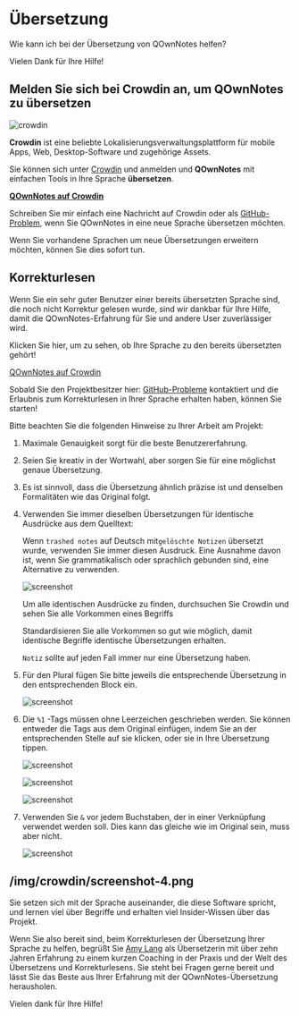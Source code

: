 # Übersetzung

Wie kann ich bei der Übersetzung von QOwnNotes helfen?

Vielen Dank für Ihre Hilfe!

## Melden Sie sich bei Crowdin an, um QOwnNotes zu übersetzen

![crowdin](/img/crowdin.png)

**Crowdin** ist eine beliebte Lokalisierungsverwaltungsplattform für mobile Apps, Web, Desktop-Software und zugehörige Assets.

Sie können sich unter [Crowdin](https://crowdin.com/project/qownnotes/invite) und anmelden und **QOwnNotes** mit einfachen Tools in Ihre Sprache **übersetzen**.

**[QOwnNotes auf Crowdin](screenshot)**

Schreiben Sie mir einfach eine Nachricht auf Crowdin oder als [GitHub-Problem](https://github.com/pbek/QOwnNotes/issues), wenn Sie QOwnNotes in eine neue Sprache übersetzen möchten.

Wenn Sie vorhandene Sprachen um neue Übersetzungen erweitern möchten, können Sie dies sofort tun.

## Korrekturlesen

Wenn Sie ein sehr guter Benutzer einer bereits übersetzten Sprache sind, die noch nicht Korrektur gelesen wurde, sind wir dankbar für Ihre Hilfe, damit die QOwnNotes-Erfahrung für Sie und andere User zuverlässiger wird.

Klicken Sie hier, um zu sehen, ob Ihre Sprache zu den bereits übersetzten gehört!

[QOwnNotes auf Crowdin](screenshot)

Sobald Sie den Projektbesitzer hier: [GitHub-Probleme](https://github.com/pbek/QOwnNotes/issues) kontaktiert und die Erlaubnis zum Korrekturlesen in Ihrer Sprache erhalten haben, können Sie starten!

Bitte beachten Sie die folgenden Hinweise zu Ihrer Arbeit am Projekt:

1) Maximale Genauigkeit sorgt für die beste Benutzererfahrung.

2) Seien Sie kreativ in der Wortwahl, aber sorgen Sie für eine möglichst genaue Übersetzung.

3) Es ist sinnvoll, dass die Übersetzung ähnlich präzise ist und denselben Formalitäten wie das Original folgt.

4) Verwenden Sie immer dieselben Übersetzungen für identische Ausdrücke aus dem Quelltext:

   Wenn `trashed notes` auf Deutsch mit`gelöschte Notizen` übersetzt wurde, verwenden Sie immer diesen Ausdruck. Eine Ausnahme davon ist, wenn Sie grammatikalisch oder sprachlich gebunden sind, eine Alternative zu verwenden.

   ![screenshot](/img/crowdin/screenshot-7.png)

   Um alle identischen Ausdrücke zu finden, durchsuchen Sie Crowdin und sehen Sie alle Vorkommen eines Begriffs

   Standardisieren Sie alle Vorkommen so gut wie möglich, damit identische Begriffe identische Übersetzungen erhalten.

   `Notiz` sollte auf jeden Fall immer nur eine Übersetzung haben.

5) Für den Plural fügen Sie bitte jeweils die entsprechende Übersetzung in den entsprechenden Block ein.

   ![screenshot](/img/crowdin/screenshot-4.png)

6) Die `%1` -Tags müssen ohne Leerzeichen geschrieben werden. Sie können entweder die Tags aus dem Original einfügen, indem Sie an der entsprechenden Stelle auf sie klicken, oder sie in Ihre Übersetzung tippen.

   ![screenshot](/img/crowdin/screenshot-1.png)

   ![screenshot](/img/crowdin/screenshot-5.png)

   ![screenshot](/img/crowdin/screenshot-3.png)

7) Verwenden Sie `&` vor jedem Buchstaben, der in einer Verknüpfung verwendet werden soll. Dies kann das gleiche wie im Original sein, muss aber nicht.

   ![screenshot](/img/crowdin/screenshot-4.png)

## /img/crowdin/screenshot-4.png

Sie setzen sich mit der Sprache auseinander, die diese Software spricht, und lernen viel über Begriffe und erhalten viel Insider-Wissen über das Projekt.

Wenn Sie also bereit sind, beim Korrekturlesen der Übersetzung Ihrer Sprache zu helfen, begrüßt Sie [Amy Lang](https://crowdin.com/profile/rawfreeamy) als Übersetzerin mit über zehn Jahren Erfahrung zu einem kurzen Coaching in der Praxis und der Welt des Übersetzens und Korrekturlesens. Sie steht bei Fragen gerne bereit und lässt Sie das Beste aus Ihrer Erfahrung mit der QOwnNotes-Übersetzung herausholen.

Vielen dank für Ihre Hilfe!
